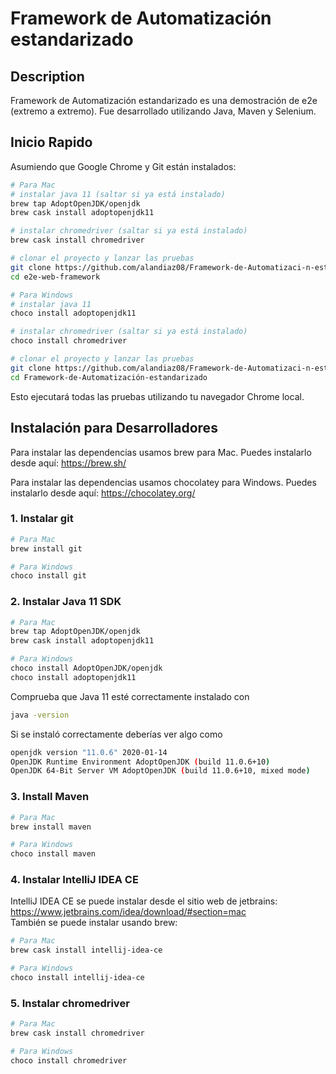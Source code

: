 # Framework de Automatización estandarizado

## Description

Framework de Automatización estandarizado es una demostración de e2e (extremo a extremo). Fue desarrollado utilizando Java, Maven y Selenium.

## Inicio Rapido

Asumiendo que Google Chrome y Git están instalados:

```bash
# Para Mac
# instalar java 11 (saltar si ya está instalado)
brew tap AdoptOpenJDK/openjdk
brew cask install adoptopenjdk11

# instalar chromedriver (saltar si ya está instalado)
brew cask install chromedriver

# clonar el proyecto y lanzar las pruebas
git clone https://github.com/alandiaz08/Framework-de-Automatizaci-n-estandarizado.git
cd e2e-web-framework

# Para Windows
# instalar java 11
choco install adoptopenjdk11

# instalar chromedriver (saltar si ya está instalado)
choco install chromedriver

# clonar el proyecto y lanzar las pruebas
git clone https://github.com/alandiaz08/Framework-de-Automatizaci-n-estandarizado.git
cd Framework-de-Automatización-estandarizado
```

Esto ejecutará todas las pruebas utilizando tu navegador Chrome local.


## Instalación para Desarrolladores

Para instalar las dependencias usamos brew para Mac. Puedes instalarlo desde aquí: <https://brew.sh/>

Para instalar las dependencias usamos chocolatey para Windows. Puedes instalarlo desde aquí: <https://chocolatey.org/>

### 1. Instalar git

```bash
# Para Mac
brew install git

# Para Windows
choco install git
```

### 2. Instalar Java 11 SDK

```bash
# Para Mac
brew tap AdoptOpenJDK/openjdk
brew cask install adoptopenjdk11

# Para Windows
choco install AdoptOpenJDK/openjdk
choco install adoptopenjdk11
```

Comprueba que Java 11 esté correctamente instalado con

```bash
java -version
```

Si se instaló correctamente deberías ver algo como

 ```bash
openjdk version "11.0.6" 2020-01-14
OpenJDK Runtime Environment AdoptOpenJDK (build 11.0.6+10)
OpenJDK 64-Bit Server VM AdoptOpenJDK (build 11.0.6+10, mixed mode)
```

### 3. Install Maven

```bash
# Para Mac
brew install maven

# Para Windows
choco install maven
```

### 4. Instalar IntelliJ IDEA CE

IntelliJ IDEA CE se puede instalar desde el sitio web de jetbrains: <https://www.jetbrains.com/idea/download/#section=mac>  
También se puede instalar usando brew:

```bash
# Para Mac
brew cask install intellij-idea-ce

# Para Windows
choco install intellij-idea-ce
```

### 5. Instalar chromedriver

```bash
# Para Mac
brew cask install chromedriver

# Para Windows
choco install chromedriver
```

